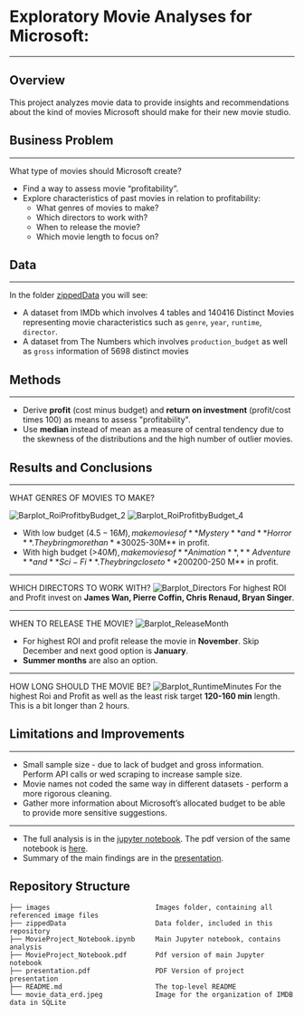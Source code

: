 # Exploratory Movie Analyses for Microsoft:

***
## Overview
This project analyzes movie data to provide insights and recommendations about the kind of movies Microsoft should make for their new movie studio.

## Business Problem
***
What type of movies should Microsoft create?

 * Find a way to assess movie “profitability”.
 * Explore characteristics of past movies in relation to profitability: 
     - What genres of movies to make?
     - Which directors to work with?
     - When to release the movie?
     - Which movie length to focus on?

## Data
***
In the folder [zippedData](https://github.com/erdemiraysu/Movies_EDA_Project1/tree/master/zippedData) you will see:
* A dataset from IMDb which involves 4 tables and 140416 Distinct Movies representing movie characteristics such as `genre`, `year`, `runtime`, `director`.
* A dataset from The Numbers which involves `production_budget` as well as `gross` information of 5698 distinct movies

## Methods
*** 
* Derive **profit** (cost minus budget) and **return on investment** (profit/cost times 100) as means to assess "profitability". 
* Use **median** instead of mean as a measure of central tendency due to the skewness of the distributions and the high number of outlier movies.

## Results and Conclusions
***
WHAT GENRES OF MOVIES TO MAKE?

![Barplot_RoiProfitbyBudget_2](https://user-images.githubusercontent.com/61121277/168383501-2cf90adf-e46c-496d-9473-1c8780c64e19.png)
![Barplot_RoiProfitbyBudget_4](https://user-images.githubusercontent.com/61121277/168383513-2550647a-884c-44f8-b8e2-a1de2718af9f.png)
* With low budget ($4.5-16M), make movies of **Mystery** and **Horror**. They bring more than **300%** ROI and **$25-30M** in profit.
* With high budget (>$40M), make movies of **Animation**, **Adventure** and **Sci-Fi**. They bring close to **200%** ROI but **$200-250 M** in profit.

***
WHICH DIRECTORS TO WORK WITH?
![Barplot_Directors](https://user-images.githubusercontent.com/61121277/168383578-ed3cf70f-d2df-4c83-86b8-075fb6c94617.png)
For highest ROI and Profit invest on **James Wan, Pierre Coffin, Chris Renaud, Bryan Singer**.

***
WHEN TO RELEASE THE MOVIE?
![Barplot_ReleaseMonth](https://user-images.githubusercontent.com/61121277/168383553-23486525-573f-40b4-8be1-aa25035d1172.png)
* For highest ROI and profit release the movie in **November**. Skip December and next good option is **January**. 
* **Summer months** are also an option. 

***
HOW LONG SHOULD THE MOVIE BE?
![Barplot_RuntimeMinutes](https://user-images.githubusercontent.com/61121277/168383948-23831d24-eb6c-4a90-9a31-584de37f5d91.png)
For the highest Roi and Profit as well as the least risk target **120-160 min** length. This is  a bit longer than 2 hours. 

## Limitations and Improvements
***
* Small sample size - due to lack of budget and gross information. Perform API calls or wed scraping to increase sample size. 
* Movie names not coded the same way in different datasets - perform a more rigorous cleaning.
* Gather more information about Microsoft’s allocated budget to be able to provide more sensitive suggestions.

***
* The full analysis is in the [jupyter notebook](https://github.com/erdemiraysu/Movies_EDA_Project1/blob/master/MovieProject_Notebook.ipynb). The pdf version of the same notebook is [here](https://github.com/erdemiraysu/Movies_EDA_Project1/blob/master/MovieProject_Notebook.pdf). 
* Summary of the main findings are in the [presentation](https://github.com/erdemiraysu/Movies_EDA_Project1/blob/master/Presentation.pdf). 

## Repository Structure
    
    ├── images                          Images folder, containing all referenced image files
    ├── zippedData                      Data folder, included in this repository
    ├── MovieProject_Notebook.ipynb     Main Jupyter notebook, contains analysis
    ├── MovieProject_Notebook.pdf       Pdf version of main Jupyter notebook
    ├── presentation.pdf                PDF Version of project presentation                             
    ├── README.md                       The top-level README
    └── movie_data_erd.jpeg             Image for the organization of IMDB data in SQLite

